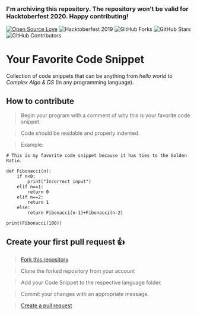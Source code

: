 ### I'm archiving this repository. The repository won't be valid for Hacktoberfest 2020. Happy contributing! 
[![Open Source Love](https://badges.frapsoft.com/os/v2/open-source.svg?v=103)](https://github.com/ellerbrock/open-source-badges/)
![Hacktoberfest 2019](https://img.shields.io/badge/Hacktoberfest-2019-purple)
![GitHub Forks](https://img.shields.io/github/forks/sukhdeepg/Hacktoberfest?style=social)
![GitHub Stars](https://img.shields.io/github/stars/sukhdeepg/Hacktoberfest?style=social)
![GitHub Contributors](https://img.shields.io/github/contributors/sukhdeepg/Hacktoberfest?style=social)

# Your Favorite Code Snippet
Collection of code snippets that can be anything from _hello world_ to _Complex Algo & DS_ (In any programming language).

## How to contribute
> Begin your program with a comment of why this is your favorite code snippet.

> Code should be readable and properly indented.

> Example:
```
# This is my favorite code snippet because it has ties to the Golden Ratio.

def Fibonacci(n): 
    if n<0: 
        print("Incorrect input")
    elif n==1: 
        return 0
    elif n==2: 
        return 1
    else: 
        return Fibonacci(n-1)+Fibonacci(n-2)
  
print(Fibonacci(100)) 
```
## Create your first pull request :+1:

> [Fork this repository](https://help.github.com/articles/fork-a-repo/)

>  Clone the forked repository from your account

> Add your Code Snippet to the respective language folder.

> Commit your changes with an appropriate message.

> [Create a pull request](https://help.github.com/articles/creating-a-pull-request-from-a-fork/)
